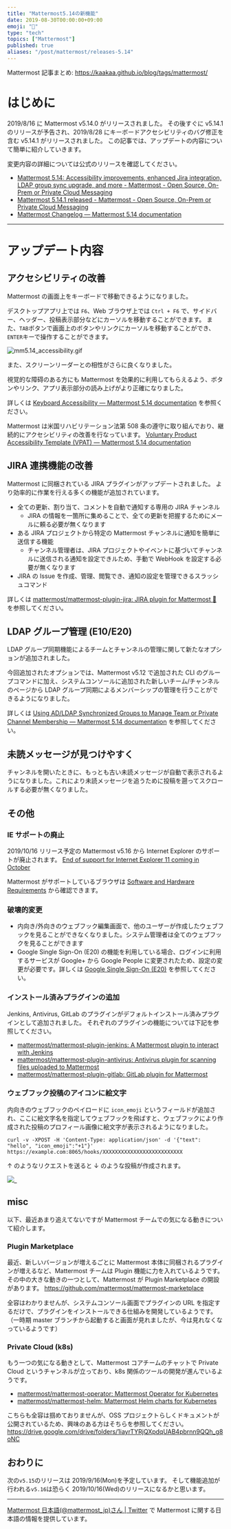```yaml
---
title: "Mattermost5.14の新機能"
date: 2019-08-30T00:00:00+09:00
emoji: "📣"
type: "tech"
topics: ["Mattermost"]
published: true
aliases: "/post/mattermost/releases-5.14"
---
```


Mattermost 記事まとめ: https://kaakaa.github.io/blog/tags/mattermost/

# はじめに

2019/8/16 に Mattermost v5.14.0 がリリースされました。
その後すぐに v5.14.1 のリリースが予告され、2019/8/28 にキーボードアクセシビリティのバグ修正を含む v5.14.1 がリリースされました。
この記事では、アップデートの内容について簡単に紹介していきます。

変更内容の詳細については公式のリリースを確認してください。

- [Mattermost 5\.14: Accessibility improvements, enhanced Jira integration, LDAP group sync upgrade, and more \- Mattermost \- Open Source, On\-Prem or Private Cloud Messaging](https://mattermost.com/blog/mattermost-5-14-accessibility-improvements-enhanced-jira-integration-ldap-group-sync-upgrade-and-more/)
- [Mattermost 5\.14\.1 released \- Mattermost \- Open Source, On\-Prem or Private Cloud Messaging](https://mattermost.com/blog/mattermost-5-14-1-released/)
- [Mattermost Changelog — Mattermost 5\.14 documentation](https://docs.mattermost.com/administration/changelog.html#release-v5-14-feature-release)

---

# アップデート内容

## アクセシビリティの改善

Mattermost の画面上をキーボードで移動できるようになりました。

デスクトップアプリ上では `F6`、Web ブラウザ上では `Ctrl + F6` で、サイドバー、ヘッダー、投稿表示部分などにカーソルを移動することができます。
また、`TAB`ボタンで画面上のボタンやリンクにカーソルを移動することができ、`ENTER`キーで操作することができます。

![mm5.14_accessibility.gif](https://qiita-image-store.s3.ap-northeast-1.amazonaws.com/0/9891/a4f30ce1-ea97-075e-8396-d55299ed4611.gif)

また、スクリーンリーダーとの相性がさらに良くなりました。

視覚的な障碍のある方にも Mattermost を効果的に利用してもらえるよう、ボタンやリンク、アプリ表示部分の読み上げがより正確になりました。

詳しくは [Keyboard Accessibility — Mattermost 5\.14 documentation](https://docs.mattermost.com/help/getting-started/accessibility.html) を参照ください。

Mattermost は米国リハビリテーション法第 508 条の遵守に取り組んでおり、継続的にアクセシビリティの改善を行なっています。
[Voluntary Product Accessibility Template \(VPAT\) — Mattermost 5\.14 documentation](https://docs.mattermost.com/overview/vpat.html)

## JIRA 連携機能の改善

Mattermost に同梱されている JIRA プラグインがアップデートされました。
より効率的に作業を行える多くの機能が追加されています。

- 全ての更新、割り当て、コメントを自動で通知する専用の JIRA チャンネル
  - JIRA の情報を一箇所に集めることで、全ての更新を把握するためにメールに頼る必要が無くなります
- ある JIRA プロジェクトから特定の Mattermost チャンネルに通知を簡単に送信する機能
  - チャンネル管理者は、JIRA プロジェクトやイベントに基づいてチャンネルに送信される通知を設定できルため、手動で WebHook を設定する必要が無くなります
- JIRA の Issue を作成、管理、閲覧でき、通知の設定を管理できるスラッシュコマンド

詳しくは [mattermost/mattermost\-plugin\-jira: JIRA plugin for Mattermost 🔌](https://github.com/mattermost/mattermost-plugin-jira#jira-21-features) を参照してください。

## LDAP グループ管理 (E10/E20)

LDAP グループ同期機能によるチームとチャンネルの管理に関して新たなオプションが追加されました。

今回追加されたオプションでは、Mattermost v5.12 で追加された CLI のグループコマンドに加え、システムコンソールに追加された新しいチーム/チャンネルのページから LDAP グループ同期によるメンバーシップの管理を行うことができるようになりました。

詳しくは [Using AD/LDAP Synchronized Groups to Manage Team or Private Channel Membership — Mattermost 5\.14 documentation](https://docs.mattermost.com/deployment/ldap-group-constrained-team-channel.html) を参照してください。

## 未読メッセージが見つけやすく

チャンネルを開いたときに、もっとも古い未読メッセージが自動で表示されるようになりました。これにより未読メッセージを追うために投稿を遡ってスクロールする必要が無くなりました。

## その他

### IE サポートの廃止

2019/10/16 リリース予定の Mattermost v5.16 から Internet Explorer のサポートが廃止されます。
[End of support for Internet Explorer 11 coming in October](https://mattermost.com/blog/mattermost-5-13-community-plugins-devops-integrations-series-b-announcement-and-more/#ie11)

Mattermost がサポートしているブラウザは [Software and Hardware Requirements](https://docs.mattermost.com/install/requirements.html#pc-web) から確認できます。

### 破壊的変更

- 内向き/外向きのウェブフック編集画面で、他のユーザーが作成したウェブフックを見ることができなくなりました。システム管理者は全てのウェブフックを見ることができます
- Google Single Sign-On (E20) の機能を利用している場合、ログインに利用するサービスが Google+ から Google People に変更されたため、設定の変更が必要です。詳しくは [Google Single Sign\-On \(E20\)](https://docs.mattermost.com/deployment/sso-google.html) を参照してください。

### インストール済みプラグインの追加

Jenkins, Antivirus, GitLab のプラグインがデフォルトインストール済みプラグインとして追加されました。
それぞれのプラグインの機能については下記を参照してください。

- [mattermost/mattermost\-plugin\-jenkins: A Mattermost plugin to interact with Jenkins](https://github.com/mattermost/mattermost-plugin-jenkins)
- [mattermost/mattermost\-plugin\-antivirus: Antivirus plugin for scanning files uploaded to Mattermost](https://github.com/mattermost/mattermost-plugin-antivirus)
- [mattermost/mattermost\-plugin\-gitlab: GitLab plugin for Mattermost](https://github.com/mattermost/mattermost-plugin-gitlab)

### ウェブフック投稿のアイコンに絵文字

内向きのウェブフックのペイロードに `icon_emoji` というフィールドが追加され、ここに絵文字名を指定してウェブフックを飛ばすと、ウェブフックにより作成された投稿のプロフィール画像に絵文字が表示されるようになりました。

```
curl -v -XPOST -H 'Content-Type: application/json' -d '{"text": "hello", "icon_emoji":"+1"}' https://example.com:8065/hooks/XXXXXXXXXXXXXXXXXXXXXXXXXX
```

↑ のようなリクエストを送ると ↓ のような投稿が作成されます。

![](https://qiita-image-store.s3.ap-northeast-1.amazonaws.com/0/9891/ad7d122e-d755-8dc3-ee94-bd7fac642580.png)_

## misc

以下、最近あまり追えてないですが Mattermost チームでの気になる動きについて紹介します。

### Plugin Marketplace

最近、新しいバージョンが増えるごとに Mattermost 本体に同梱されるプラグインが増えるなど、Mattermost チームは Plugin 機能に力を入れているようです。
その中の大きな動きの一つとして、Mattermost が Plugin Marketplace の開設があります。
https://github.com/mattermost/mattermost-marketplace

全容はわかりませんが、システムコンソール画面でプラグインの URL を指定するだけで、プラグインをインストールできる仕組みを開発しているようです。（一時期 master ブランチから起動すると画面が見れましたが、今は見れなくなっているようです）

### Private Cloud (k8s)

もう一つの気になる動きとして、Mattermost コアチームのチャットで Private Cloud というチャンネルが立っており、k8s 関係のツールの開発が進んでいるようです。

- [mattermost/mattermost\-operator: Mattermost Operator for Kubernetes](https://github.com/mattermost/mattermost-operator)
- [mattermost/mattermost\-helm: Mattermost Helm charts for Kubernetes](https://github.com/mattermost/mattermost-helm)

こちらも全容は掴めておりませんが、OSS プロジェクトらしくドキュメントが公開されているため、興味のある方はそちらを参照してください。
https://drive.google.com/drive/folders/1iayrTYRjQXpdqUAB4pbrnn9QQh_g8oNC

## おわりに

次の`v5.15`のリリースは 2019/9/16(Mon)を予定しています。
そして機能追加が行われる`v5.16`は恐らく 2019/10/16(Wed)のリリースになるかと思います。

---

[Mattermost 日本語\(@mattermost_jp\)さん \| Twitter](https://twitter.com/mattermost_jp?lang=ja) で Mattermost に関する日本語の情報を提供しています。
